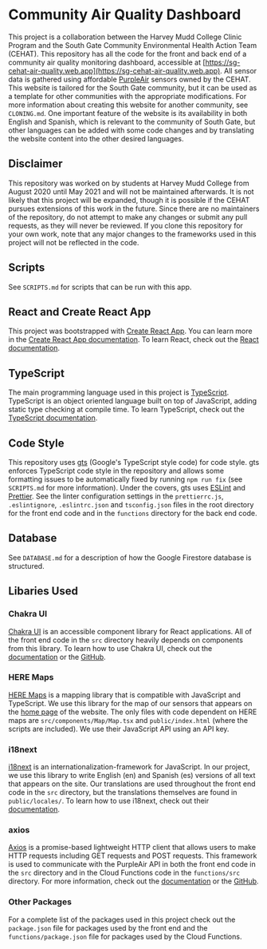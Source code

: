 # Community Air Quality Dashboard

This project is a collaboration between the Harvey Mudd College Clinic Program and the South Gate Community Environmental Health Action Team (CEHAT). This repository has all the code for the front and back end of a community air quality monitoring dashboard, accessible at [https://sg-cehat-air-quality.web.app](https://sg-cehat-air-quality.web.app). All sensor data is gathered using affordable [PurpleAir](https://www2.purpleair.com) sensors owned by the CEHAT. This website is tailored for the South Gate community, but it can be used as a template for other communities with the appropriate modifications. For more information about creating this website for another community, see `CLONING.md`. One important feature of the website is its availability in both English and Spanish, which is relevant to the community of South Gate, but other languages can be added with some code changes and by translating the website content into the other desired languages.

## Disclaimer

This repository was worked on by students at Harvey Mudd College from August 2020 until May 2021 and will not be maintained afterwards. It is not likely that this project will be expanded, though it is possible if the CEHAT pursues extensions of this work in the future. Since there are no maintainers of the repository, do not attempt to make any changes or submit any pull requests, as they will never be reviewed. If you clone this repository for your own work, note that any major changes to the frameworks used in this project will not be reflected in the code.

## Scripts

See `SCRIPTS.md` for scripts that can be run with this app.

## React and Create React App

This project was bootstrapped with [Create React App](https://github.com/facebook/create-react-app). You can learn more in the [Create React App documentation](https://facebook.github.io/create-react-app/docs/getting-started). To learn React, check out the [React documentation](https://reactjs.org/).

## TypeScript

The main programming language used in this project is [TypeScript](https://www.typescriptlang.org). TypeScript is an object oriented language built on top of JavaScript, adding static type checking at compile time. To learn TypeScript, check out the [TypeScript documentation](https://www.typescriptlang.org/docs/).

## Code Style

This repository uses [gts](github.com/google/gts) (Google's TypeScript style code) for code style. gts enforces TypeScript code style in the repository and allows some formatting issues to be automatically fixed by running `npm run fix` (see `SCRIPTS.md` for more information). Under the covers, gts uses [ESLint](https://eslint.org/) and [Prettier](https://prettier.io/). See the linter configuration settings in the `prettierrc.js`, `.eslintignore`, `.eslintrc.json` and `tsconfig.json` files in the root directory for the front end code and in the `functions` directory for the back end code.

## Database

See `DATABASE.md` for a description of how the Google Firestore database is structured.

## Libaries Used

### Chakra UI

[Chakra UI](https://chakra-ui.com) is an accessible component library for React applications. All of the front end code in the `src` directory heavily depends on components from this library. To learn how to use Chakra UI, check out the [documentation](https://chakra-ui.com/docs/getting-started) or the [GitHub](https://github.com/chakra-ui/chakra-ui/).

### HERE Maps

[HERE Maps](https://developer.here.com) is a mapping library that is compatible with JavaScript and TypeScript. We use this library for the map of our sensors that appears on the [home page](https://sg-cehat-air-quality.web.app) of the website. The only files with code dependent on HERE maps are `src/components/Map/Map.tsx` and `public/index.html` (where the scripts are included). We use their JavaScript API using an API key.

### i18next

[i18next](https://www.i18next.com) is an internationalization-framework for JavaScript. In our project, we use this library to write English (en) and Spanish (es) versions of all text that appears on the site. Our translations are used throughout the front end code in the `src` directory, but the translations themselves are found in `public/locales/`. To learn how to use i18next, check out their [documentation](https://www.i18next.com).

### axios
[Axios](https://axios-http.com) is a promise-based lightweight HTTP client that allows users to make HTTP requests including GET requests and POST requests. This framework is used to communicate with the PurpleAir API in both the front end code in the `src` directory and in the Cloud Functions code in the `functions/src` directory. For more information, check out the [documentation](https://axios-http.com/docs/intro) or the [GitHub](https://github.com/axios/axios).

### Other Packages

For a complete list of the packages used in this project check out the `package.json` file for packages used by the front end and the `functions/package.json` file for packages used by the Cloud Functions.
